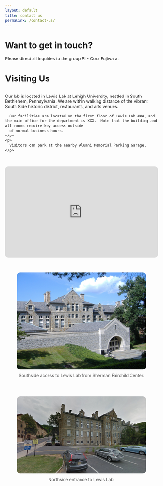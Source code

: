 ```yaml
---
layout: default
title: contact us
permalink: /contact-us/
---
```


# Want to get in touch?
Please direct all inquiries to the group PI - Cora Fujiwara.


# Visiting Us

<div style="display: flex; flex-wrap: wrap; gap: 2rem; margin-bottom: 2rem; align-items: flex-start;">
  <div style="flex: 1; min-width: 250px;">
    <p>
      Our lab is located in Lewis Lab at Lehigh University, nestled in South Bethlehem, Pennsylvania. We are within walking distance of the vibrant South Side historic district, restaurants, and arts venues.
	  
	  Our facilities are located on the first floor of Lewis Lab ###, and the main office for the department is XXX.  Note that the building and all rooms require key access outside
	  of normal business hours.
    </p>
    <p>
      Visitors can park at the nearby Alumni Memorial Parking Garage.
    </p>
  </div>

  <div style="flex: 1; min-width: 250px;">
    <iframe
      src="https://www.google.com/maps/embed?pb=!1m18!1m12!1m3!1d6058.056377154346!2d-75.37545619403672!3d40.60720170915253!2m3!1f0!2f0!3f0!3m2!1i1024!2i768!4f13.1!3m3!1m2!1s0x89c43f00156988b3%3A0xb465ac3ba04ffb0c!2sDepartment%20of%20Physics!5e0!3m2!1sen!2sus!4v1754087129044!5m2!1sen!2sus"
      width="100%" height="300" style="border:0; border-radius: 10px;" allowfullscreen="" loading="lazy"
      referrerpolicy="no-referrer-when-downgrade"></iframe>
  </div>
</div>

<!-- Bottom image row -->
<div style="display: flex; gap: 2rem; flex-wrap: wrap; justify-content: space-between;">
  <figure style="flex: 1; min-width: 250px; text-align: center;">
    <img src="/assets/img/gallery_1/lewis_lab_2.jpg" alt="Lewis Lab exterior" style="width: 100%; max-width: 100%; border-radius: 10px;">
    <figcaption style="margin-top: 0.5rem; color: #555;">Southside access to Lewis Lab from Sherman Fairchild Center.</figcaption>
  </figure>

  <figure style="flex: 1; min-width: 250px; text-align: center;">
    <img src="/assets/img/lewis_lab_north.jpg" alt="Lehigh campus view" style="width: 100%; max-width: 100%; border-radius: 10px;">
    <figcaption style="margin-top: 0.5rem; color: #555;">Northside entrance to Lewis Lab.</figcaption>
  </figure>
</div>